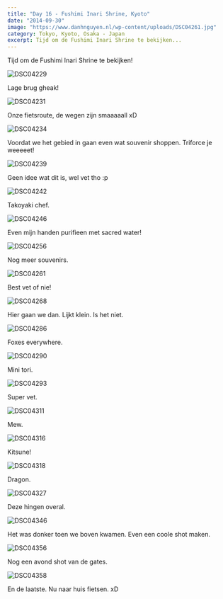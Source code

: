 ```yaml
---
title: "Day 16 - Fushimi Inari Shrine, Kyoto"
date: "2014-09-30"
image: "https://www.danhnguyen.nl/wp-content/uploads/DSC04261.jpg"
category: Tokyo, Kyoto, Osaka - Japan
excerpt: Tijd om de Fushimi Inari Shrine te bekijken...
---
```


Tijd om de Fushimi Inari Shrine te bekijken!

![DSC04229](https://www.danhnguyen.nl/wp-content/uploads//DSC04229-1024x575.jpg)

Lage brug gheak!

![DSC04231](https://www.danhnguyen.nl/wp-content/uploads//DSC04231-1024x575.jpg)

Onze fietsroute, de wegen zijn smaaaaall xD

![DSC04234](https://www.danhnguyen.nl/wp-content/uploads//DSC04234-1024x575.jpg)

Voordat we het gebied in gaan even wat souvenir shoppen. Triforce je weeeeet!

![DSC04239](https://www.danhnguyen.nl/wp-content/uploads//DSC04239-1024x575.jpg)

Geen idee wat dit is, wel vet tho :p

![DSC04242](https://www.danhnguyen.nl/wp-content/uploads//DSC04242-1024x575.jpg)

Takoyaki chef.

![DSC04246](https://www.danhnguyen.nl/wp-content/uploads//DSC04246-1024x575.jpg)

Even mijn handen purifieen met sacred water!

![DSC04256](https://www.danhnguyen.nl/wp-content/uploads//DSC04256-1024x575.jpg)

Nog meer souvenirs.

![DSC04261](https://www.danhnguyen.nl/wp-content/uploads//DSC04261-1024x575.jpg)

Best vet of nie!

![DSC04268](https://www.danhnguyen.nl/wp-content/uploads//DSC04268-575x1024.jpg)

Hier gaan we dan. Lijkt klein. Is het niet.

![DSC04286](https://www.danhnguyen.nl/wp-content/uploads//DSC04286-1024x575.jpg)

Foxes everywhere.

![DSC04290](https://www.danhnguyen.nl/wp-content/uploads//DSC04290-1024x575.jpg)

Mini tori.

![DSC04293](https://www.danhnguyen.nl/wp-content/uploads//DSC04293-1024x575.jpg)

Super vet.

![DSC04311](https://www.danhnguyen.nl/wp-content/uploads//DSC04311-1024x575.jpg)

Mew.

![DSC04316](https://www.danhnguyen.nl/wp-content/uploads//DSC04316-1024x575.jpg)

Kitsune!

![DSC04318](https://www.danhnguyen.nl/wp-content/uploads//DSC04318-575x1024.jpg)

Dragon.

![DSC04327](https://www.danhnguyen.nl/wp-content/uploads//DSC04327-1024x575.jpg)

Deze hingen overal.

![DSC04346](https://www.danhnguyen.nl/wp-content/uploads//DSC04346-1024x575.jpg)

Het was donker toen we boven kwamen. Even een coole shot maken.

![DSC04356](https://www.danhnguyen.nl/wp-content/uploads//DSC04356-1024x575.jpg)

Nog een avond shot van de gates.

![DSC04358](https://www.danhnguyen.nl/wp-content/uploads//DSC04358-1024x575.jpg)

En de laatste. Nu naar huis fietsen. xD
